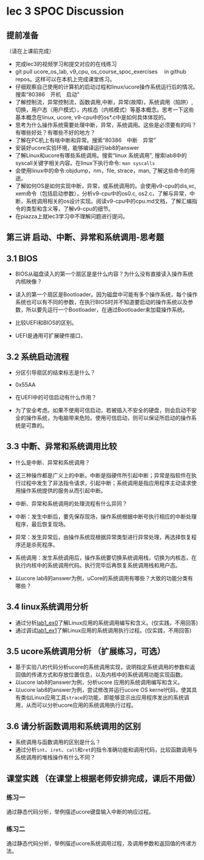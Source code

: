 # lec 3 SPOC Discussion

## **提前准备**
（请在上课前完成）


 - 完成lec3的视频学习和提交对应的在线练习
 - git pull ucore_os_lab, v9_cpu, os_course_spoc_exercises  　in github repos。这样可以在本机上完成课堂练习。
 - 仔细观察自己使用的计算机的启动过程和linux/ucore操作系统运行后的情况。搜索“80386　开机　启动”
 - 了解控制流，异常控制流，函数调用,中断，异常(故障)，系统调用（陷阱）,切换，用户态（用户模式），内核态（内核模式）等基本概念。思考一下这些基本概念在linux, ucore, v9-cpu中的os*.c中是如何具体体现的。
 - 思考为什么操作系统需要处理中断，异常，系统调用。这些是必须要有的吗？有哪些好处？有哪些不好的地方？
 - 了解在PC机上有啥中断和异常。搜索“80386　中断　异常”
 - 安装好ucore实验环境，能够编译运行lab8的answer
 - 了解Linux和ucore有哪些系统调用。搜索“linux 系统调用", 搜索lab8中的syscall关键字相关内容。在linux下执行命令: ```man syscalls```
 - 会使用linux中的命令:objdump，nm，file, strace，man, 了解这些命令的用途。
 - 了解如何OS是如何实现中断，异常，或系统调用的。会使用v9-cpu的dis,xc, xem命令（包括启动参数），分析v9-cpu中的os0.c, os2.c，了解与异常，中断，系统调用相关的os设计实现。阅读v9-cpu中的cpu.md文档，了解汇编指令的类型和含义等，了解v9-cpu的细节。
 - 在piazza上就lec3学习中不理解问题进行提问。

## 第三讲 启动、中断、异常和系统调用-思考题

## 3.1 BIOS
-  BIOS从磁盘读入的第一个扇区是是什么内容？为什么没有直接读入操作系统内核映像？

- 读入的第一个扇区是Bootloader。因为磁盘中可能有多个操作系统，每个操作系统也可以有不同的参数，在执行BIOS时并不知道要启动的操作系统以及参数，所以要先运行一个Bootloader，在通过Bootloader来加载操作系统。

- 比较UEFI和BIOS的区别。

- UEFI是通用可扩展硬件接口，

## 3.2 系统启动流程

- 分区引导扇区的结束标志是什么？

- 0x55AA

- 在UEFI中的可信启动有什么作用？

- 为了安全考虑。如果不使用可信启动，若被插入不安全的硬盘，则会启动不安全的操作系统，为电脑带来危险。使用可信启动，则可以保证所启动的操作系统是可靠的。

## 3.3 中断、异常和系统调用比较
- 什么是中断、异常和系统调用？

- 这三种操作都是广义上的中断。中断是指硬件所引起中断；异常是指软件在执行过程中发生了非法指令请求，引起中断；系统调用是指应用程序主动请求使用操作系统提供的服务从而引起中断。

-  中断、异常和系统调用的处理流程有什么异同？

- 中断：发生中断后，要先保存现场，操作系统根据中断号执行相应的中断处理程序，最后恢复现场。
- 异常：发生异常后，由操作系统现根据异常类型进行异常处理，再选择恢复程序还是杀死程序。
- 系统调用：发生系统调用后，操作系统要切换系统调用栈，切换为内核态，在执行内核中的系统调用代码。执行完毕后再恢复系统调用栈和用户态。

- 以ucore lab8的answer为例，uCore的系统调用有哪些？大致的功能分类有哪些？

## 3.4 linux系统调用分析
-  通过分析[lab1_ex0](https://github.com/chyyuu/ucore_lab/blob/master/related_info/lab1/lab1-ex0.md)了解Linux应用的系统调用编写和含义。(仅实践，不用回答)
- 通过调试[lab1_ex1](https://github.com/chyyuu/ucore_lab/blob/master/related_info/lab1/lab1-ex1.md)了解Linux应用的系统调用执行过程。(仅实践，不用回答)


## 3.5 ucore系统调用分析 （扩展练习，可选）
-  基于实验八的代码分析ucore的系统调用实现，说明指定系统调用的参数和返回值的传递方式和存放位置信息，以及内核中的系统调用功能实现函数。
- 以ucore lab8的answer为例，分析ucore 应用的系统调用编写和含义。
- 以ucore lab8的answer为例，尝试修改并运行ucore OS kernel代码，使其具有类似Linux应用工具`strace`的功能，即能够显示出应用程序发出的系统调用，从而可以分析ucore应用的系统调用执行过程。

 
## 3.6 请分析函数调用和系统调用的区别
- 系统调用与函数调用的区别是什么？
- 通过分析`int`、`iret`、`call`和`ret`的指令准确功能和调用代码，比较函数调用与系统调用的堆栈操作有什么不同？


## 课堂实践 （在课堂上根据老师安排完成，课后不用做）
### 练习一
通过静态代码分析，举例描述ucore键盘输入中断的响应过程。

### 练习二
通过静态代码分析，举例描述ucore系统调用过程，及调用参数和返回值的传递方法。
